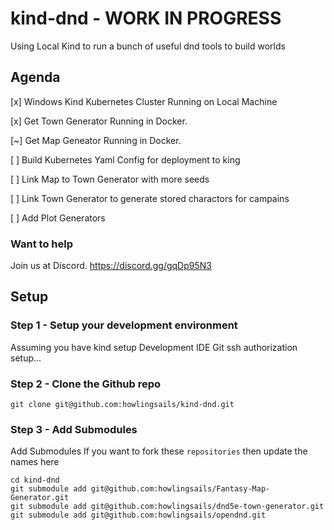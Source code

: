 # kind-dnd - WORK IN PROGRESS

Using Local Kind to run a bunch of useful dnd tools to build worlds

## Agenda

[x]  Windows Kind Kubernetes Cluster Running on Local Machine

[x]  Get Town Generator Running in Docker.

[~]  Get Map Geneator Running in Docker.

[ ]  Build Kubernetes Yaml Config for deployment to king

[ ]  Link Map to Town Generator with more seeds

[ ]  Link Town Generator to generate stored charactors for campains

[ ]  Add Plot Generators

### Want to help

Join us at Discord. https://discord.gg/gqDp95N3

## Setup

### Step 1 - Setup your development environment
Assuming you have kind setup
Development IDE 
Git ssh authorization setup... 

### Step 2 - Clone the Github repo

```
git clone git@github.com:howlingsails/kind-dnd.git
```

### Step 3 - Add Submodules
Add Submodules 
If you want to fork these ```repositories``` then update the names here

```
cd kind-dnd
git submodule add git@github.com:howlingsails/Fantasy-Map-Generator.git
git submodule add git@github.com:howlingsails/dnd5e-town-generator.git
git submodule add git@github.com:howlingsails/opendnd.git
```


